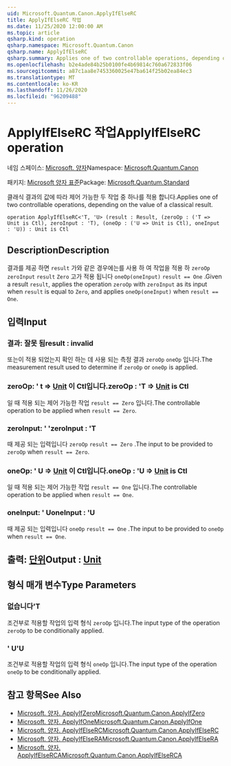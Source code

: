 ```yaml
---
uid: Microsoft.Quantum.Canon.ApplyIfElseRC
title: ApplyIfElseRC 작업
ms.date: 11/25/2020 12:00:00 AM
ms.topic: article
qsharp.kind: operation
qsharp.namespace: Microsoft.Quantum.Canon
qsharp.name: ApplyIfElseRC
qsharp.summary: Applies one of two controllable operations, depending on the value of a classical result.
ms.openlocfilehash: b2e4ade84b25b0100fe4b69814c760a672833f06
ms.sourcegitcommit: a87c1aa8e7453360025e47ba614f25b02ea84ec3
ms.translationtype: MT
ms.contentlocale: ko-KR
ms.lasthandoff: 11/26/2020
ms.locfileid: "96209488"
---
```

# <a name="applyifelserc-operation"></a><span data-ttu-id="c7be2-102">ApplyIfElseRC 작업</span><span class="sxs-lookup"><span data-stu-id="c7be2-102">ApplyIfElseRC operation</span></span>

<span data-ttu-id="c7be2-103">네임 스페이스: [Microsoft. 양자](xref:Microsoft.Quantum.Canon)</span><span class="sxs-lookup"><span data-stu-id="c7be2-103">Namespace: [Microsoft.Quantum.Canon](xref:Microsoft.Quantum.Canon)</span></span>

<span data-ttu-id="c7be2-104">패키지: [Microsoft 양자 표준](https://nuget.org/packages/Microsoft.Quantum.Standard)</span><span class="sxs-lookup"><span data-stu-id="c7be2-104">Package: [Microsoft.Quantum.Standard](https://nuget.org/packages/Microsoft.Quantum.Standard)</span></span>


<span data-ttu-id="c7be2-105">클래식 결과의 값에 따라 제어 가능한 두 작업 중 하나를 적용 합니다.</span><span class="sxs-lookup"><span data-stu-id="c7be2-105">Applies one of two controllable operations, depending on the value of a classical result.</span></span>

```qsharp
operation ApplyIfElseRC<'T, 'U> (result : Result, (zeroOp : ('T => Unit is Ctl), zeroInput : 'T), (oneOp : ('U => Unit is Ctl), oneInput : 'U)) : Unit is Ctl
```


## <a name="description"></a><span data-ttu-id="c7be2-106">Description</span><span class="sxs-lookup"><span data-stu-id="c7be2-106">Description</span></span>

<span data-ttu-id="c7be2-107">결과를 제공 하면 `result` 가와 같은 경우에는를 사용 하 여 작업을 적용 하 `zeroOp` `zeroInput` `result` `Zero` 고가 적용 됩니다 `oneOp(oneInput)` `result == One` .</span><span class="sxs-lookup"><span data-stu-id="c7be2-107">Given a result `result`, applies the operation `zeroOp` with `zeroInput` as its input when `result` is equal to `Zero`, and applies `oneOp(oneInput)` when `result == One`.</span></span>

## <a name="input"></a><span data-ttu-id="c7be2-108">입력</span><span class="sxs-lookup"><span data-stu-id="c7be2-108">Input</span></span>

### <a name="result--__invalidresult__"></a><span data-ttu-id="c7be2-109">결과: __잘못 <Result> 됨__</span><span class="sxs-lookup"><span data-stu-id="c7be2-109">result : __invalid<Result>__</span></span>

<span data-ttu-id="c7be2-110">또는이 적용 되었는지 확인 하는 데 사용 되는 측정 결과 `zeroOp` `oneOp` 입니다.</span><span class="sxs-lookup"><span data-stu-id="c7be2-110">The measurement result used to determine if `zeroOp` or `oneOp` is applied.</span></span>


### <a name="zeroop--t--unit--is-ctl"></a><span data-ttu-id="c7be2-111">zeroOp: ' t => [Unit](xref:microsoft.quantum.lang-ref.unit)  이 Ctl입니다.</span><span class="sxs-lookup"><span data-stu-id="c7be2-111">zeroOp : 'T => [Unit](xref:microsoft.quantum.lang-ref.unit)  is Ctl</span></span>

<span data-ttu-id="c7be2-112">일 때 적용 되는 제어 가능한 작업 `result == Zero` 입니다.</span><span class="sxs-lookup"><span data-stu-id="c7be2-112">The controllable operation to be applied when `result == Zero`.</span></span>


### <a name="zeroinput--t"></a><span data-ttu-id="c7be2-113">zeroInput: ' '</span><span class="sxs-lookup"><span data-stu-id="c7be2-113">zeroInput : 'T</span></span>

<span data-ttu-id="c7be2-114">때 제공 되는 입력입니다 `zeroOp` `result == Zero` .</span><span class="sxs-lookup"><span data-stu-id="c7be2-114">The input to be provided to `zeroOp` when `result == Zero`.</span></span>


### <a name="oneop--u--unit--is-ctl"></a><span data-ttu-id="c7be2-115">oneOp: ' U => [Unit](xref:microsoft.quantum.lang-ref.unit)  이 Ctl입니다.</span><span class="sxs-lookup"><span data-stu-id="c7be2-115">oneOp : 'U => [Unit](xref:microsoft.quantum.lang-ref.unit)  is Ctl</span></span>

<span data-ttu-id="c7be2-116">일 때 적용 되는 제어 가능한 작업 `result == One` 입니다.</span><span class="sxs-lookup"><span data-stu-id="c7be2-116">The controllable operation to be applied when `result == One`.</span></span>


### <a name="oneinput--u"></a><span data-ttu-id="c7be2-117">oneInput: ' U</span><span class="sxs-lookup"><span data-stu-id="c7be2-117">oneInput : 'U</span></span>

<span data-ttu-id="c7be2-118">때 제공 되는 입력입니다 `oneOp` `result == One` .</span><span class="sxs-lookup"><span data-stu-id="c7be2-118">The input to be provided to `oneOp` when `result == One`.</span></span>



## <a name="output--unit"></a><span data-ttu-id="c7be2-119">출력: [단위](xref:microsoft.quantum.lang-ref.unit)</span><span class="sxs-lookup"><span data-stu-id="c7be2-119">Output : [Unit](xref:microsoft.quantum.lang-ref.unit)</span></span>



## <a name="type-parameters"></a><span data-ttu-id="c7be2-120">형식 매개 변수</span><span class="sxs-lookup"><span data-stu-id="c7be2-120">Type Parameters</span></span>

### <a name="t"></a><span data-ttu-id="c7be2-121">없습니다</span><span class="sxs-lookup"><span data-stu-id="c7be2-121">'T</span></span>

<span data-ttu-id="c7be2-122">조건부로 적용할 작업의 입력 형식 `zeroOp` 입니다.</span><span class="sxs-lookup"><span data-stu-id="c7be2-122">The input type of the operation `zeroOp` to be conditionally applied.</span></span>
### <a name="u"></a><span data-ttu-id="c7be2-123">' U</span><span class="sxs-lookup"><span data-stu-id="c7be2-123">'U</span></span>

<span data-ttu-id="c7be2-124">조건부로 적용할 작업의 입력 형식 `oneOp` 입니다.</span><span class="sxs-lookup"><span data-stu-id="c7be2-124">The input type of the operation `oneOp` to be conditionally applied.</span></span>

## <a name="see-also"></a><span data-ttu-id="c7be2-125">참고 항목</span><span class="sxs-lookup"><span data-stu-id="c7be2-125">See Also</span></span>

- [<span data-ttu-id="c7be2-126">Microsoft. 양자. ApplyIfZero</span><span class="sxs-lookup"><span data-stu-id="c7be2-126">Microsoft.Quantum.Canon.ApplyIfZero</span></span>](xref:Microsoft.Quantum.Canon.ApplyIfZero)
- [<span data-ttu-id="c7be2-127">Microsoft. 양자. ApplyIfOne</span><span class="sxs-lookup"><span data-stu-id="c7be2-127">Microsoft.Quantum.Canon.ApplyIfOne</span></span>](xref:Microsoft.Quantum.Canon.ApplyIfOne)
- [<span data-ttu-id="c7be2-128">Microsoft. 양자. ApplyIfElseRC</span><span class="sxs-lookup"><span data-stu-id="c7be2-128">Microsoft.Quantum.Canon.ApplyIfElseRC</span></span>](xref:Microsoft.Quantum.Canon.ApplyIfElseRC)
- [<span data-ttu-id="c7be2-129">Microsoft. 양자. ApplyIfElseRA</span><span class="sxs-lookup"><span data-stu-id="c7be2-129">Microsoft.Quantum.Canon.ApplyIfElseRA</span></span>](xref:Microsoft.Quantum.Canon.ApplyIfElseRA)
- [<span data-ttu-id="c7be2-130">Microsoft. 양자. ApplyIfElseRCA</span><span class="sxs-lookup"><span data-stu-id="c7be2-130">Microsoft.Quantum.Canon.ApplyIfElseRCA</span></span>](xref:Microsoft.Quantum.Canon.ApplyIfElseRCA)
